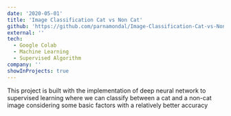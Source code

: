 ```yaml
---
date: '2020-05-01'
title: 'Image Classification Cat vs Non Cat'
github: 'https://github.com/parnamondal/Image-Classification-Cat-vs-Non-Cat'
external: ''
tech:
  - Google Colab
  - Machine Learning
  - Supervised Algorithm
company: ''
showInProjects: true
---
```


This project is built with the implementation of deep neural network to supervised learning where we can classify between a cat and a non-cat image considering some basic factors with a relatively better accuracy